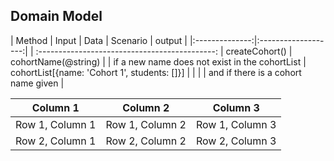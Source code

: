 ## Domain Model

| Method         | Input               | Data | Scenario                                       | output                                      |
|:--------------:|:-------------------:|      | :--------------------------------------------:
| createCohort() | cohortName(@string) |      | if a new name does not exist in the cohortList | cohortList[{name: 'Cohort 1', students: []}]
|                |                     |      |  and if there is a cohort name given           |


| Column 1 | Column 2 | Column 3 |
| -------- | -------- | -------- |
| Row 1, Column 1 | Row 1, Column 2 | Row 1, Column 3 |
| Row 2, Column 1 | Row 2, Column 2 | Row 2, Column 3 |
